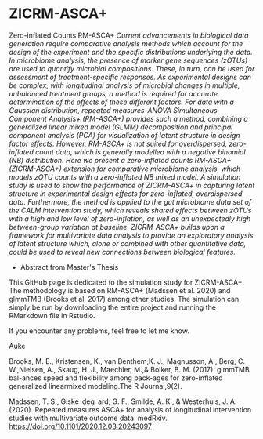 # ZICRM-ASCA+
Zero-inflated Counts RM-ASCA+
_Current advancements in biological data generation require comparative analysis methods which account for the design of the experiment and the specific distributions underlying the data. In microbiome analysis, the presence of marker gene sequences (zOTUs) are used to quantify microbial compositions. These, in turn, can be used for assessment of treatment-specific responses. As experimental designs can be complex, with longitudinal analysis of microbial changes in multiple, unbalanced treatment groups, a method is required for accurate determination of the effects of these different factors. For data with a Gaussian distribution, repeated measures-ANOVA Simultaneous Component Analysis+ (RM-ASCA+) provides such a method, combining a generalized linear mixed model (GLMM) decomposition and principal component analysis (PCA) for visualization of latent structure in design factor effects. However, RM-ASCA+ is not suited for overdispersed, zero-inflated count data, which is generally modelled with a negative binomial (NB) distribution. Here we present a zero-inflated counts RM-ASCA+ (ZICRM-ASCA+) extension for comparative microbiome analysis, which models zOTU counts with a zero-inflated NB mixed model. A simulation study is used to show the performance of ZICRM-ASCA+ in capturing latent structure in experimental design effects for zero-inflated, overdispersed data. Furthermore, the method is applied to the gut microbiome data set of the  CALM intervention study, which reveals shared effects between zOTUs with a high and low level of zero-inflation, as well as an unexpectedly high between-group variation at baseline. ZICRM-ASCA+ builds upon a framework for multivariate data analysis to provide an exploratory analysis of latent structure which, alone or combined with other quantitative data, could be used to reveal new connections between biological features._
- Abstract from Master's Thesis 

This GitHub page is dedicated to the simulation study for ZICRM-ASCA+. The methodology is based on RM-ASCA+ (Madssen et al. 2020) and glmmTMB (Brooks et al. 2017) among other studies. The simulation can simply be run by downloading the entire project and running the RMarkdown file in Rstudio.

If you encounter any problems, feel free to let me know. 

Auke



Brooks,  M.  E.,  Kristensen,  K.,  van  Benthem,K.  J.,  Magnusson,  A.,  Berg,  C.  W.,Nielsen, A., Skaug, H. J., Maechler, M.,& Bolker, B. M. (2017). glmmTMB bal-ances speed and flexibility among pack-ages for zero-inflated generalized linearmixed modeling.The  R  Journal,9(2). 

Madssen, T. S., Giske deg ard, G. F., Smilde, A. K., & Westerhuis, J. A. (2020). Repeated measures ASCA+ for analysis of longitudinal intervention studies with multivariate outcome data. medRxiv. https://doi.org/10.1101/2020.12.03.20243097

